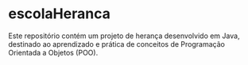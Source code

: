 # escolaHeranca
 Este repositório contém um projeto de herança desenvolvido em Java, destinado ao aprendizado e prática de conceitos de Programação Orientada a Objetos (POO).
